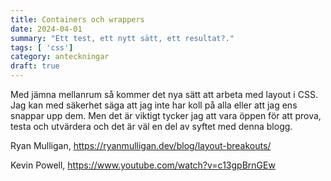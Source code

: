 ```yaml
---
title: Containers och wrappers
date: 2024-04-01
summary: "Ett test, ett nytt sätt, ett resultat?."
tags: [ 'css']
category: anteckningar
draft: true
---
```


Med jämna mellanrum så kommer det nya sätt att arbeta med layout i CSS. Jag kan med säkerhet säga att jag inte har koll på alla eller att jag ens snappar upp dem. Men det är viktigt tycker jag att vara öppen för att prova, testa och utvärdera och det är väl en del av syftet med denna blogg.


Ryan Mulligan, https://ryanmulligan.dev/blog/layout-breakouts/

Kevin Powell, https://www.youtube.com/watch?v=c13gpBrnGEw